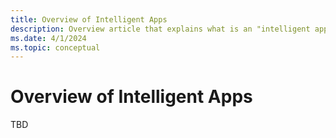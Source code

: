 ```yaml
---
title: Overview of Intelligent Apps
description: Overview article that explains what is an "intelligent app", the resources available in this content area, and how to get started integrating generative AI into applications.
ms.date: 4/1/2024
ms.topic: conceptual
---
```


# Overview of Intelligent Apps

TBD